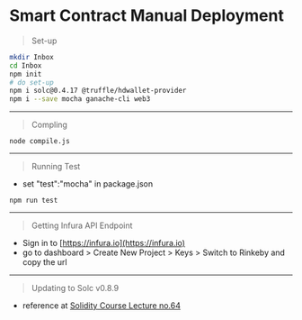 # Smart Contract Manual Deployment

> Set-up

```bash
mkdir Inbox
cd Inbox
npm init
# do set-up
npm i solc@0.4.17 @truffle/hdwallet-provider
npm i --save mocha ganache-cli web3
```

---

> Compling

`node compile.js`

---

> Running Test

- set "test":"mocha" in package.json

`npm run test`

---

> Getting Infura API Endpoint

- Sign in to [https://infura.io](https://infura.io)
- go to dashboard > Create New Project > Keys > Switch to Rinkeby and copy the url

---

> Updating to Solc v0.8.9

- reference at [Solidity Course Lecture no.64](https://www.udemy.com/course/ethereum-and-solidity-the-complete-developers-guide/learn/lecture/28943812#notes)
